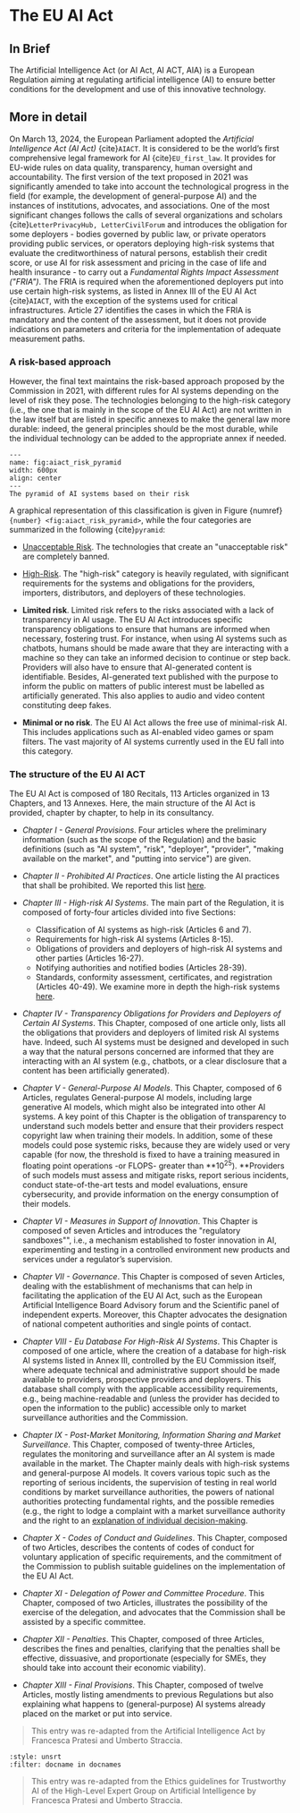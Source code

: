 # The EU AI Act

## In Brief
The Artificial Intelligence Act (or AI Act, AI ACT, AIA) is a European Regulation aiming at regulating artificial intelligence (AI) to ensure better conditions for the development and use of this innovative technology.

## More in detail
On March 13, 2024, the European Parliament adopted the *Artificial Intelligence Act (AI Act)* {cite}`AIACT`. It is considered to be the world’s first comprehensive legal framework for AI {cite}`EU_first_law`. It provides for EU-wide rules on data quality, transparency, human oversight and accountability.
The first version of the text proposed in 2021 was significantly amended to take into account the technological progress in the field (for example, the development of general-purpose AI) and the instances of institutions, advocates, and associations.
One of the most significant changes follows the calls of several organizations and scholars {cite}`LetterPrivacyHub, LetterCivilForum` and introduces the obligation for some deployers - bodies governed by public law, or private operators providing public services, or operators deploying high-risk systems that evaluate the creditworthiness of natural persons, establish their credit score, or use AI for risk assessment and pricing in the case of life and health insurance - to carry out a *Fundamental Rights Impact Assessment ("FRIA")*. The FRIA is required when the aforementioned deployers put into use certain high-risk systems, as listed in Annex III of the EU AI Act {cite}`AIACT`, with the exception of the systems used for critical infrastructures. Article 27 identifies the cases in which the FRIA is mandatory and the content of the assessment, but it does not provide indications on parameters and criteria for the implementation of adequate measurement paths.

### A risk-based approach
However, the final text maintains the risk-based approach proposed by the Commission in 2021, with different rules for AI systems depending on the level of risk they pose. The technologies belonging to the high-risk category (i.e., the one that is mainly in the scope of the EU AI Act) are not written in the law itself but are listed in specific annexes to make the general law more durable: indeed, the general principles should be the most durable, while the individual technology can be added to the appropriate annex if needed.


```{figure} ./aiact_risk_pyramid.jpeg
---
name: fig:aiact_risk_pyramid
width: 600px
align: center
---
The pyramid of AI systems based on their risk
```
A graphical representation of this classification is given in Figure {numref}`{number} <fig:aiact_risk_pyramid>`, while the four categories are summarized in the following {cite}`pyramid`:

- [Unacceptable Risk](./Prohibited_AI). The technologies that create an "unacceptable risk" are completely banned.
    
- [High-Risk](./High_Risk_AI). The "high-risk" category is heavily regulated, with significant requirements for the systems and obligations for the providers, importers, distributors, and deployers of these technologies.
    
- **Limited risk**. Limited risk refers to the risks associated with a lack of transparency in AI usage. The EU AI Act introduces specific transparency obligations to ensure that humans are informed when necessary, fostering trust. For instance, when using AI systems such as chatbots, humans should be made aware that they are interacting with a machine so they can take an informed decision to continue or step back. Providers will also have to ensure that AI-generated content is identifiable. Besides, AI-generated text published with the purpose to inform the public on matters of public interest must be labelled as artificially generated. This also applies to audio and video content constituting deep fakes.
    
- **Minimal or no risk**. The EU AI Act allows the free use of minimal-risk AI. This includes applications such as AI-enabled video games or spam filters. The vast majority of AI systems currently used in the EU fall into this category.


### The structure of the EU AI ACT

The EU AI Act is composed of 180 Recitals, 113 Articles organized in 13 Chapters, and 13 Annexes.
Here, the main structure of the AI Act is provided, chapter by chapter, to help in its consultancy.

- *Chapter I - General Provisions*. Four articles where the preliminary information (such as the scope of the Regulation) and the basic definitions (such as "AI system", "risk", "deployer", "provider", "making available on the market", and "putting into service") are given.

- *Chapter II - Prohibited AI Practices*. One article listing the AI practices that shall be prohibited. We reported this list [here](./Prohibited_AI).

- *Chapter III - High-risk AI Systems*. The main part of the Regulation, it is composed of forty-four articles divided into five Sections: 
	- Classification of AI systems as high-risk (Articles 6 and 7).
	- Requirements for high-risk AI systems (Articles 8-15).
	- Obligations of providers and deployers of high-risk AI systems and other parties (Articles 16-27).
	- Notifying authorities and notified bodies (Articles 28-39).
	- Standards, conformity assessment, certificates, and registration (Articles 40-49).
  We examine more in depth the high-risk systems [here](High_Risk_AI).

- *Chapter IV - Transparency Obligations for Providers and Deployers of Certain AI Systems*. This Chapter, composed of one article only, lists all the obligations that providers and deployers of limited risk AI systems have. Indeed, such AI systems must be designed and developed in such a way that the natural persons concerned are informed that they are interacting with an AI system (e.g., chatbots, or a clear disclosure that a content has been artificially generated). 

- *Chapter V - General-Purpose AI Models*. This Chapter, composed of 6 Articles, regulates General-purpose AI models, including large generative AI models, which might also be integrated into other AI systems.  A key point of this Chapter is the obligation of transparency to understand such models better and ensure that their providers respect copyright law when training their models. In addition, some of these models could pose systemic risks, because they are widely used or very capable (for now, the threshold is fixed to have a training measured in floating point operations -or FLOPS- greater than **$10^{25}$). **Providers of such models must assess and mitigate risks, report serious incidents, conduct state-of-the-art tests and model evaluations, ensure cybersecurity, and provide information on the energy consumption of their models.

- *Chapter VI - Measures in Support of Innovation*. This Chapter is composed of seven Articles and introduces the "regulatory sandboxes"", i.e., a mechanism established to foster innovation in AI, experimenting and testing in a controlled environment new products and services under a regulator’s supervision.

- *Chapter VII - Governance*. This Chapter is composed of seven Articles, dealing with the establishment of mechanisms that can help in facilitating the application of the EU AI Act, such as the European Artificial Intelligence Board Advisory forum and the Scientific panel of independent experts. Moreover, this Chapter advocates the designation of national competent authorities and single points of contact.

- *Chapter VIII - Eu Database For High-Risk AI Systems*. This Chapter is composed of one article, where the creation of a database for high-risk AI systems listed in Annex III, controlled by the EU Commission itself, where adequate technical and administrative support should be made available to providers, prospective providers and deployers. This database shall comply with the applicable accessibility requirements, e.g., being machine-readable and (unless the provider has decided to open the information to the public) accessible only to market surveillance authorities and the Commission.

- *Chapter IX - Post-Market Monitoring, Information Sharing and Market Surveillance*. This Chapter, composed of twenty-three Articles, regulates the monitoring and surveillance after an AI system is made available in the market. The Chapter mainly deals with high-risk systems and general-purpose AI models. It covers various topic such as the reporting of serious incidents, the supervision of testing in real world conditions by market surveillance authorities, the powers of national authorities protecting fundamental rights, and the possible remedies (e.g., the right to lodge a complaint with a market surveillance authority and the right to an [explanation of individual decision-making](../../Transparency/Transparency). 
<!-- right to explaination (Art 86)-->

- *Chapter X - Codes of Conduct and Guidelines*. This Chapter, composed of two Articles, describes the contents of codes of conduct for voluntary application of specific requirements, and the commitment of the Commission to publish suitable guidelines on the implementation of the EU AI Act.

- *Chapter XI - Delegation of Power and Committee Procedure*. This Chapter, composed of two Articles, illustrates the possibility of the exercise of the delegation, and advocates that the Commission shall be assisted by a specific committee.

- *Chapter XII - Penalties*. This Chapter, composed of three Articles, describes the fines and penalties, clarifying that the penalties shall be effective, dissuasive, and proportionate (especially for SMEs, they should take into account their economic viability).

- *Chapter XIII - Final Provisions*. This Chapter, composed of twelve Articles, mostly listing amendments to previous Regulations but also explaining what happens to (general-purpose) AI systems already placed on the market or put into service.

> This entry was re-adapted from the Artificial Intelligence Act by Francesca Pratesi and Umberto Straccia.


```{bibliography} ../../references.bib
:style: unsrt
:filter: docname in docnames
```


> This entry was re-adapted from the Ethics guidelines for Trustworthy AI of the High-Level Expert Group on Artificial Intelligence by Francesca Pratesi and Umberto Straccia.
